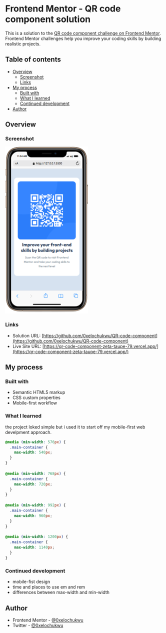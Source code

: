 # Frontend Mentor - QR code component solution

This is a solution to the [QR code component challenge on Frontend Mentor](https://www.frontendmentor.io/challenges/qr-code-component-iux_sIO_H). Frontend Mentor challenges help you improve your coding skills by building realistic projects.

## Table of contents

- [Overview](#overview)
  - [Screenshot](#screenshot)
  - [Links](#links)
- [My process](#my-process)
  - [Built with](#built-with)
  - [What I learned](#what-i-learned)
  - [Continued development](#continued-development)
- [Author](#author)

## Overview

### Screenshot

![](./images/iPhone-11-PRO-127.0.0.1.png)

### Links

- Solution URL: [https://github.com/0xelochukwu/QR-code-component](https://github.com/0xelochukwu/QR-code-component)
- Live Site URL: [https://qr-code-component-zeta-taupe-79.vercel.app/](https://qr-code-component-zeta-taupe-79.vercel.app/)

## My process

### Built with

- Semantic HTML5 markup
- CSS custom properties
- Mobile-first workflow

### What I learned

the project loked simple but i used it to start off my mobile-first web develpment approach.

```css
@media (min-width: 576px) {
  .main-container {
    max-width: 540px;
  }
}

@media (min-width: 768px) {
  .main-container {
    max-width: 720px;
  }
}

@media (min-width: 992px) {
  .main-container {
    max-width: 960px;
  }
}

@media (min-width: 1200px) {
  .main-container {
    max-width: 1140px;
  }
}
```

### Continued development

- mobile-fist design
- time and places to use em and rem
- differences between max-width and min-width

## Author

- Frontend Mentor - [@0xelochukwu](https://www.frontendmentor.io/profile/0xelochukwu)
- Twitter - [@0xelochukwu](https://www.twitter.com/0xelochukwu)
